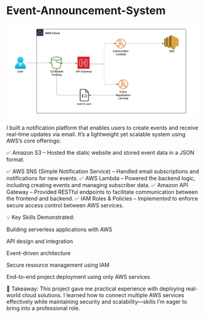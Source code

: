 # Event-Announcement-System


![te](https://github.com/YomiDavies/Event-Announcement-System/blob/main/Event_Notification_website.png)

I built a notification platform that enables users to create events and receive real-time updates via email. It’s a lightweight yet scalable system using AWS’s core offerings:

✅ Amazon S3 – Hosted the static website and stored event data in a JSON format.

✅ AWS SNS (Simple Notification Service) – Handled email subscriptions and notifications for new events.
✅ AWS Lambda – Powered the backend logic, including creating events and managing subscriber data.
✅ Amazon API Gateway – Provided RESTful endpoints to facilitate communication between the frontend and backend.
✅ IAM Roles & Policies – Implemented to enforce secure access control between AWS services.

💡 Key Skills Demonstrated:

Building serverless applications with AWS

API design and integration

Event-driven architecture

Secure resource management using IAM

End-to-end project deployment using only AWS services

📌 Takeaway:
This project gave me practical experience with deploying real-world cloud solutions. I learned how to connect multiple AWS services effectively while maintaining security and scalability—skills I’m eager to bring into a professional role.
